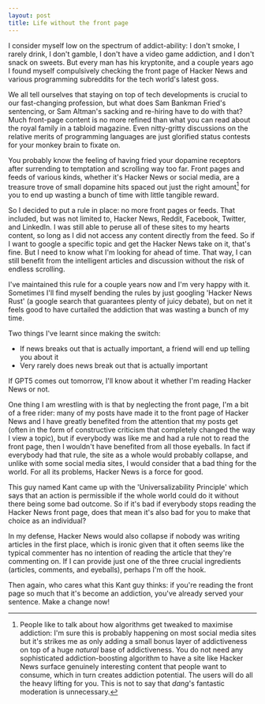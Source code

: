 ```yaml
---
layout: post
title: Life without the front page
---
```


I consider myself low on the spectrum of addict-ability: I don't smoke, I rarely drink, I don't gamble, I don't have a video game addiction, and I don't snack on sweets. But every man has his kryptonite, and a couple years ago I found myself compulsively checking the front page of Hacker News and various programming subreddits for the tech world's latest goss.

We all tell ourselves that staying on top of tech developments is crucial to our fast-changing profession, but what does Sam Bankman Fried's sentencing, or Sam Altman's sacking and re-hiring have to do with that? Much front-page content is no more refined than what you can read about the royal family in a tabloid magazine. Even nitty-gritty discussions on the relative merits of programming languages are just glorified status contests for your monkey brain to fixate on.

You probably know the feeling of having fried your dopamine receptors after surrending to temptation and scrolling way too far. Front pages and feeds of various kinds, whether it's Hacker News or social media, are a treasure trove of small dopamine hits spaced out just the right amount[^1] for you to end up wasting a bunch of time with little tangible reward.

So I decided to put a rule in place: no more front pages or feeds. That included, but was not limited to, Hacker News, Reddit, Facebook, Twitter, and LinkedIn. I was still able to peruse all of these sites to my hearts content, so long as I did not access any content directly from the feed. So if I want to google a specific topic and get the Hacker News take on it, that's fine. But I need to know what I'm looking for ahead of time. That way, I can still benefit from the intelligent articles and discussion without the risk of endless scrolling.

I've maintained this rule for a couple years now and I'm very happy with it. Sometimes I'll find myself bending the rules by just googling 'Hacker News Rust' (a google search that guarantees plenty of juicy debate), but on net it feels good to have curtailed the addiction that was wasting a bunch of my time.

Two things I've learnt since making the switch:

- If news breaks out that is actually important, a friend will end up telling you about it
- Very rarely does news break out that is actually important

If GPT5 comes out tomorrow, I'll know about it whether I'm reading Hacker News or not.

One thing I am wrestling with is that by neglecting the front page, I'm a bit of a free rider: many of my posts have made it to the front page of Hacker News and I have greatly benefited from the attention that my posts get (often in the form of constructive criticism that completely changed the way I view a topic), but if everybody was like me and had a rule not to read the front page, then I wouldn't have benefited from all those eyeballs. In fact if everybody had that rule, the site as a whole would probably collapse, and unlike with some social media sites, I would consider that a bad thing for the world. For all its problems, Hacker News is a force for good.

This guy named Kant came up with the 'Universalizability Principle' which says that an action is permissible if the whole world could do it without there being some bad outcome. So if it's bad if everybody stops reading the Hacker News front page, does that mean it's also bad for you to make that choice as an individual?

In my defense, Hacker News would also collapse if nobody was writing articles in the first place, which is ironic given that it often seems like the typical commenter has no intention of reading the article that they're commenting on. If I can provide just one of the three crucial ingredients (articles, comments, and eyeballs), perhaps I'm off the hook.

Then again, who cares what this Kant guy thinks: if you're reading the front page so much that it's become an addiction, you've already served your sentence. Make a change now!

[^1]: People like to talk about how algorithms get tweaked to maximise addiction: I'm sure this is probably happening on most social media sites but it's strikes me as only adding a small bonus layer of addictiveness on top of a huge _natural_ base of addictiveness. You do not need any sophisticated addiction-boosting algorithm to have a site like Hacker News surface genuinely interesting content that people want to consume, which in turn creates addiction potential. The users will do all the heavy lifting for you. This is not to say that _dang_'s fantastic moderation is unnecessary.
